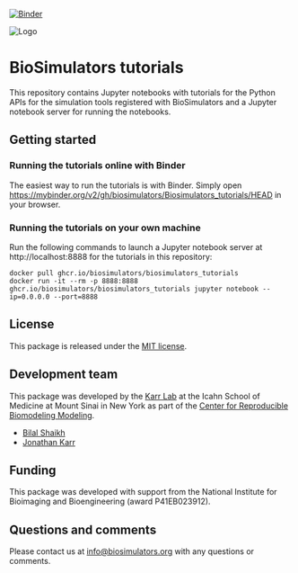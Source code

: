 [![Binder](https://mybinder.org/badge_logo.svg)](https://mybinder.org/v2/gh/biosimulators/Biosimulators_tutorials/HEAD)

![Logo](https://raw.githubusercontent.com/biosimulations/Biosimulations/dev/libs/shared/assets/src/assets/images/biosimulators-logo/logo-white.svg)

# BioSimulators tutorials

This repository contains Jupyter notebooks with tutorials for the Python APIs for the simulation tools registered with BioSimulators and a Jupyter notebook server for running the notebooks.

## Getting started

### Running the tutorials online with Binder
The easiest way to run the tutorials is with Binder. Simply open https://mybinder.org/v2/gh/biosimulators/Biosimulators_tutorials/HEAD in your browser.

### Running the tutorials on your own machine
Run the following commands to launch a Jupyter notebook server at http://localhost:8888 for the tutorials in this repository:
```
docker pull ghcr.io/biosimulators/biosimulators_tutorials
docker run -it --rm -p 8888:8888 ghcr.io/biosimulators/biosimulators_tutorials jupyter notebook --ip=0.0.0.0 --port=8888
```

## License

This package is released under the [MIT license](LICENSE).

## Development team

This package was developed by the [Karr Lab](https://www.karrlab.org) at the Icahn School of Medicine at Mount Sinai in New York as part of the [Center for Reproducible Biomodeling Modeling](https://reproduciblebiomodels.org).

- [Bilal Shaikh](https://www.bshaikh.com)
- [Jonathan Karr](https://www.karrlab.org)

## Funding

This package was developed with support from the National Institute for Bioimaging and Bioengineering (award P41EB023912).

## Questions and comments

Please contact us at [info@biosimulators.org](mailto:info@biosimulators.org) with any questions or comments.
